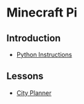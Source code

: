# Minecraft Pi

## Introduction 

* [Python Instructions](/Minecraft-Pi/introduction)

## Lessons

* [City Planner](/Minecraft-Pi/city)